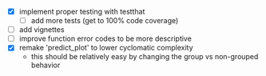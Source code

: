 - [x] implement proper testing with testthat
  - [ ] add more tests (get to 100% code coverage)
- [ ] add vignettes
- [ ] improve function error codes to be more descriptive
- [x] remake 'predict_plot' to lower cyclomatic complexity
    - this should be relatively easy by changing the group vs non-grouped behavior